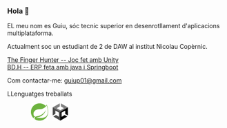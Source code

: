 ### Hola 👋

EL meu nom es Guiu, sóc tecnic superior en desenrotllament d'aplicacions multiplataforma.

Actualment soc un estudiant de 2 de DAW al institut Nicolau Copèrnic.

<a href="https://github.com/Guiu-PJ/3D_Game_Unity_The_finger_Hunter">The Finger Hunter -- Joc fet amb Unity</a>
<br>
<a href="https://github.com/Guiu-PJ/3D_Game_Unity_The_finger_Hunter">BD.H -- ERP feta amb java i Springboot</a>

Com contactar-me: guiup01@gmail.com

LLenguatges treballats <br>
<div>
  <img src="https://user-images.githubusercontent.com/99869440/213527192-eaf36ee9-a1e0-4966-9919-cbc689eca638.png" title="" alt="" whidth="" height="40" />&nbsp;
  <img src="https://user-images.githubusercontent.com/99869440/213526735-677d521d-1403-4c81-add0-93e0d7d3bdc0.png" title="" alt="" whidth="" height="40" />&nbsp;
  <img src="https://user-images.githubusercontent.com/99869440/213527937-04932cf4-34fe-41d5-bbde-a12befda9022.png" title="" alt="" whidth="" height="40" />&nbsp;
  <img src="https://user-images.githubusercontent.com/99869440/213527442-61f5deac-a5a9-477e-9e3c-5e46b317e9fe.png" title="" alt="" whidth="" height="40" />&nbsp;
  <img src="https://user-images.githubusercontent.com/99869440/213528226-0b10f4a1-5414-4402-bdea-9318f5d1c7a1.png" title="" alt="" whidth="" height="40" />&nbsp;
  <img src="https://user-images.githubusercontent.com/99869440/213528128-ffee009f-177b-4f73-9551-8dca0951cfe0.png" title="" alt="" whidth="" height="40" />&nbsp;
  <img src="https://user-images.githubusercontent.com/99869440/213527669-b5c5dc76-216b-4da5-8ded-3be1421eb056.png" title="" alt="" whidth="" height="40" />&nbsp;
  <img src="https://github.com/Guiu-PJ/Guiu-PJ/blob/main/sptingoot.png" title="" alt="" whidth="" height="40" />&nbsp;
  <img src="https://github.com/Guiu-PJ/Guiu-PJ/blob/main/unity.png" title="" alt="" whidth="" height="40" />&nbsp;

</div>


<!--
**Guiu-PJ/Guiu-PJ** is a ✨ _special_ ✨ repository because its `README.md` (this file) appears on your GitHub profile.

Here are some ideas to get you started:

- 🔭 I’m currently working on ...
- 🌱 I’m currently learning ...
- 👯 I’m looking to collaborate on ...
- 🤔 I’m looking for help with ...
- 💬 Ask me about ...
- 📫 How to reach me: ...
- 😄 Pronouns: ...
- ⚡ Fun fact: ...
-->
